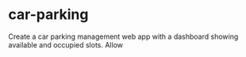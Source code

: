 # car-parking
Create a car parking management web app with a dashboard showing available and occupied slots. Allow
